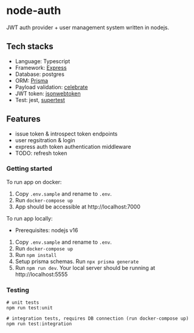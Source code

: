# node-auth

JWT auth provider + user management system written in nodejs.

## Tech stacks

* Language: Typescript 
* Framework: [Express](https://expressjs.com/)
* Database: postgres
* ORM: [Prisma](https://www.prisma.io/)
* Payload validation: [celebrate](https://www.npmjs.com/package/celebrate)
* JWT token: [jsonwebtoken](https://www.npmjs.com/package/jsonwebtoken)
* Test: jest, [supertest](https://www.npmjs.com/package/supertest)

## Features
* issue token & introspect token endpoints
* user regsitration & login
* express auth token authentication middleware
* TODO: refresh token

### Getting started
To run app on docker:
1. Copy `.env.sample` and rename to `.env`.
2. Run `docker-compose up`
3. App should be accessible at http://localhost:7000

To run app locally:
* Prerequisites: nodejs v16
1. Copy `.env.sample` and rename to `.env`.
2. Run `docker-compose up`
3. Run `npm install`
4. Setup prisma schemas. Run `npx prisma generate`
5. Run `npm run dev`. Your local server should be running at http://localhost:5555

### Testing

```
# unit tests
npm run test:unit

# integration tests, requires DB connection (run docker-compose up)
npm run test:integration
```
